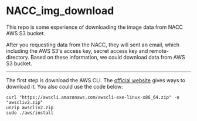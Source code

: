 # NACC_img_download

This repo is some experience of downloading the image data from NACC AWS S3 bucket.

After you requesting data from the NACC, they will sent an email, which including the AWS S3's access key, secret access key and remote-directory. 
Based on these information, we could download data from AWS S3 bucket.

--------
The first step is download the AWS CLI.
The [official website](https://docs.aws.amazon.com/cli/latest/userguide/getting-started-install.html) gives ways to download it.
You also could use the code below:

```
curl "https://awscli.amazonaws.com/awscli-exe-linux-x86_64.zip" -o "awscliv2.zip"
unzip awscliv2.zip
sudo ./aws/install
```
